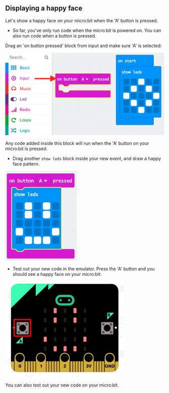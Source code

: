## Displaying a happy face

Let's show a happy face on your micro:bit when the 'A' button is pressed.

+ So far, you've only run code when the micro:bit is powered on. You can also run code when a button is pressed.

Drag an 'on button pressed' block from input and make sure 'A' is selected:

![截圖](images/badge-button-a.png)

Any code added inside this block will run when the 'A' button on your micro:bit is pressed.

+ Drag another `show leds` block inside your new event, and draw a happy face pattern.

![截圖](images/badge-happy.png)

+ Test out your new code in the emulator. Press the 'A' button and you should see a happy face on your micro:bit:

![截圖](images/badge-happy-emulator.png)

You can also test out your new code on your micro:bit.